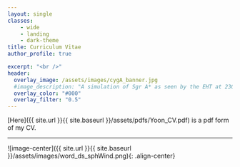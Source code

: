 ```yaml
---
layout: single
classes:
    - wide
    - landing
    - dark-theme
title: Curriculum Vitae
author_profile: true

excerpt: "<br />"
header:
  overlay_image: /assets/images/cygA_banner.jpg
  #image_description: "A simulation of Sgr A* as seen by the EHT at 230 GHz" 
  overlay_color: "#000"
  overlay_filter: "0.5"
---
```


[Here]({{ site.url }}{{ site.baseurl }}/assets/pdfs/Yoon_CV.pdf) is a pdf form of my CV.

-----

![image-center]({{ site.url }}{{ site.baseurl }}/assets/images/word_ds_sphWind.png){: .align-center}


